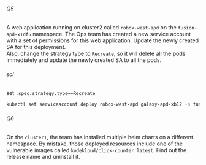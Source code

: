 ###### Q5
A web application running on cluster2 called `robox-west-apd` on the `fusion-apd-x1df5` namespace. The Ops team has created a new service account with a set of permissions for this web application. Update the newly created SA for this deployment.  
Also, change the strategy type to `Recreate`, so it will delete all the pods immediately and update the newly created SA to all the pods.
###### sol
set `.spec.strategy.type==Recreate`
```sh
kubectl set serviceaccount deploy robox-west-apd galaxy-apd-xb12 -n fusion-apd-x1df5
```
###### Q6
On the `cluster1`, the team has installed multiple helm charts on a different namespace. By mistake, those deployed resources include one of the vulnerable images called `kodekloud/click-counter:latest`. Find out the release name and uninstall it.

